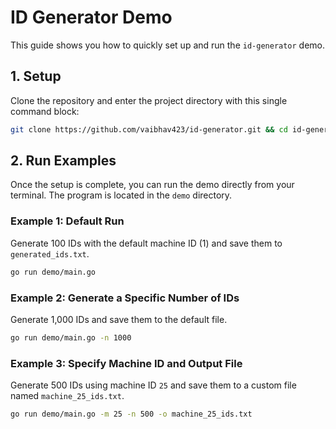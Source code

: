 # ID Generator Demo

This guide shows you how to quickly set up and run the `id-generator` demo.

## 1. Setup

Clone the repository and enter the project directory with this single command block:

```bash
git clone https://github.com/vaibhav423/id-generator.git && cd id-generator
```

## 2. Run Examples

Once the setup is complete, you can run the demo directly from your terminal. The program is located in the `demo` directory.

### Example 1: Default Run

Generate 100 IDs with the default machine ID (1) and save them to `generated_ids.txt`.

```bash
go run demo/main.go
```

### Example 2: Generate a Specific Number of IDs

Generate 1,000 IDs and save them to the default file.

```bash
go run demo/main.go -n 1000
```

### Example 3: Specify Machine ID and Output File

Generate 500 IDs using machine ID `25` and save them to a custom file named `machine_25_ids.txt`.

```bash
go run demo/main.go -m 25 -n 500 -o machine_25_ids.txt
```